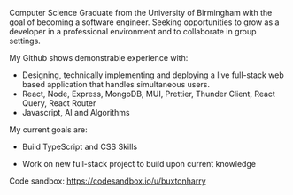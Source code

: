 Computer Science Graduate from the University of Birmingham with the goal of becoming a software engineer. Seeking opportunities to grow as a developer in a professional environment and to collaborate in group settings.


My Github shows demonstrable experience with: 

- Designing, technically implementing and deploying a live full-stack web based application that handles simultaneous users.
- React, Node, Express, MongoDB, MUI, Prettier, Thunder Client, React Query, React Router
- Javascript, AI and Algorithms

My current goals are: 

- Build TypeScript and CSS Skills

- Work on new full-stack project to build upon current knowledge


Code sandbox: https://codesandbox.io/u/buxtonharry
